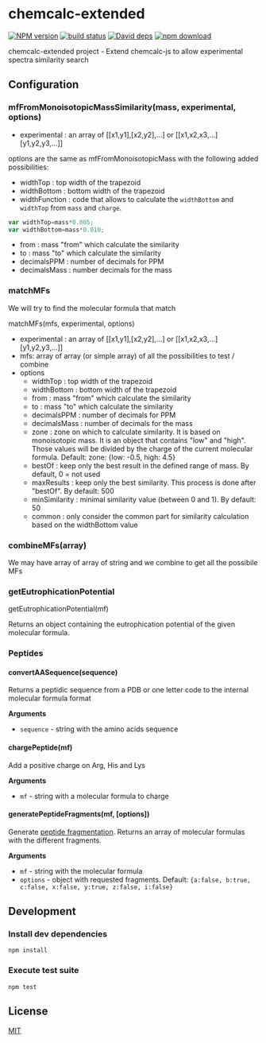 # chemcalc-extended

  [![NPM version][npm-image]][npm-url]
  [![build status][travis-image]][travis-url]
  [![David deps][david-image]][david-url]
  [![npm download][download-image]][download-url]

chemcalc-extended project - Extend chemcalc-js to allow experimental spectra similarity search

## Configuration

### mfFromMonoisotopicMassSimilarity(mass, experimental, options)

* experimental : an array of [[x1,y1],[x2,y2],...] or [[x1,x2,x3,...][y1,y2,y3,...]]

options are the same as mfFromMonoisotopicMass with the following added possibilities:
* widthTop : top width of the trapezoid
* widthBottom : bottom width of the trapezoid
* widthFunction : code that allows to calculate the `widthBottom` and `widthTop` from `mass` and `charge`.
```js
var widthTop=mass*0.005;
var widthBottom=mass*0.010;
```
* from : mass "from" which calculate the similarity
* to : mass "to" which calculate the similarity
* decimalsPPM : number of decimals for PPM
* decimalsMass : number decimals for the mass

### matchMFs

We will try to find the molecular formula that match 

matchMFs(mfs, experimental, options)
* experimental : an array of [[x1,y1],[x2,y2],...] or [[x1,x2,x3,...][y1,y2,y3,...]]
* mfs: array of array (or simple array) of all the possibilities to test / combine
* options
  * widthTop : top width of the trapezoid
  * widthBottom : bottom width of the trapezoid
  * from : mass "from" which calculate the similarity
  * to : mass "to" which calculate the similarity
  * decimalsPPM : number of decimals for PPM
  * decimalsMass : number of decimals for the mass
  * zone : zone on which to calculate similarity. It is based on monoisotopic mass. It is an object that contains "low" and "high". Those values will be divided by the charge of the current molecular formula. Default: zone: {low: -0.5, high: 4.5}
  * bestOf : keep only the best result in the defined range of mass. By default, 0 = not used
  * maxResults : keep only the best similarity. This process is done after "bestOf". By default: 500
  * minSimilarity : minimal similarity value (between 0 and 1). By default: 50
  * common : only consider the common part for similarity calculation based on the widthBottom value

### combineMFs(array)

We may have array of array of string and we combine to get all the possibile MFs

### getEutrophicationPotential

getEutrophicationPotential(mf)

Returns an object containing the eutrophication potential of the given molecular formula.

### Peptides

#### convertAASequence(sequence)

Returns a peptidic sequence from a PDB or one letter code to the internal molecular formula format

__Arguments__

* `sequence` - string with the amino acids sequence

#### chargePeptide(mf)

Add a positive charge on Arg, His and Lys

__Arguments__

* `mf` - string with a molecular formula to charge

#### generatePeptideFragments(mf, [options])

Generate [peptide fragmentation](http://en.wikipedia.org/wiki/Peptide_sequence_tag).
Returns an array of molecular formulas with the different fragments.

__Arguments__

* `mf` - string with the molecular formula
* `options` - object with requested fragments. Default: `{a:false, b:true, c:false, x:false, y:true, z:false, i:false}`


## Development

### Install dev dependencies

`npm install`

### Execute test suite

`npm test`

## License

  [MIT](./LICENSE)

[npm-image]: https://img.shields.io/npm/v/chemcalc-extended.svg?style=flat-square
[npm-url]: https://www.npmjs.com/package/chemcalc-extended
[travis-image]: https://img.shields.io/travis/cheminfo-js/chemcalc-extended/master.svg?style=flat-square
[travis-url]: https://travis-ci.org/cheminfo-js/chemcalc-extended
[david-image]: https://img.shields.io/david/cheminfo-js/chemcalc-extended.svg?style=flat-square
[david-url]: https://david-dm.org/cheminfo-js/chemcalc-extended
[download-image]: https://img.shields.io/npm/dm/chemcalc-extended.svg?style=flat-square
[download-url]: https://www.npmjs.com/package/chemcalc-extended
